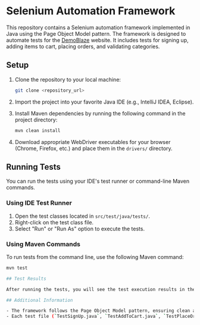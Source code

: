 # Selenium Automation Framework

This repository contains a Selenium automation framework implemented in Java using the Page Object Model pattern. The framework is designed to automate tests for the [DemoBlaze](https://www.demoblaze.com/) website. It includes tests for signing up, adding items to cart, placing orders, and validating categories.

## Setup

1. Clone the repository to your local machine:

    ```bash
    git clone <repository_url>
    ```

2. Import the project into your favorite Java IDE (e.g., IntelliJ IDEA, Eclipse).

3. Install Maven dependencies by running the following command in the project directory:

    ```bash
    mvn clean install
    ```

4. Download appropriate WebDriver executables for your browser (Chrome, Firefox, etc.) and place them in the `drivers/` directory.

## Running Tests

You can run the tests using your IDE's test runner or command-line Maven commands.

### Using IDE Test Runner

1. Open the test classes located in `src/test/java/tests/`.
2. Right-click on the test class file.
3. Select "Run" or "Run As" option to execute the tests.

### Using Maven Commands

To run tests from the command line, use the following Maven command:

```bash
mvn test

## Test Results

After running the tests, you will see the test execution results in the console. Each test will display whether it passed or failed along with any relevant error messages.

## Additional Information

- The framework follows the Page Object Model pattern, ensuring clean and maintainable code.
- Each test file (`TestSignUp.java`, `TestAddToCart.java`, `TestPlaceOrder.java`, `TestValidateCategories.java`) corresponds to a specific test scenario.

